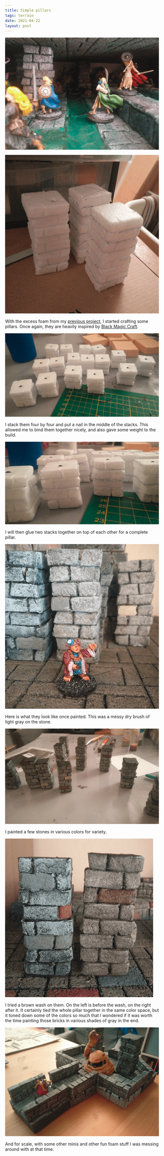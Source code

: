 ```yaml
---
title: Simple pillars
tags: terrain
date: 2021-04-22
layout: post
---
```


![image-20210422225411216](image-20210422225411216.png)

![image-20210422224501008](image-20210422224501008.png)

With the excess foam from my [previous project](/blackmagiccrafttower/), I started crafting some pillars. Once again, they are heavily inspired by [Black Magic Craft](https://www.youtube.com/watch?v=a2UXNbw6Ynw).

![image-20210422224546915](image-20210422224546915.png)

I stack them four by four and put a nail in the middle of the stacks. This allowed me to bind them together nicely, and also gave some weight to the build. 

![image-20210422224900244](image-20210422224900244.png)

I will then glue two stacks together on top of each other for a complete pillar.

![image-20210422224952318](image-20210422224952318.png)

Here is what they look like once painted. This was a messy dry brush of light gray on the stone.

![image-20210422225041249](image-20210422225041249.png)

I painted a few stones in various colors for variety.

![image-20210422225110154](image-20210422225110154.png)

I tried a brown wash on them. On the left is before the wash, on the right after it. It certainly tied the whole pillar together in the same color space, but it toned down some of the colors so much that I wondered if it was worth the time painting those bricks in various shades of gray in the end.

![image-20210422225236924](image-20210422225236924.png)

And for scale, with some other minis and other fun foam stuff I was messing around with at that time.
